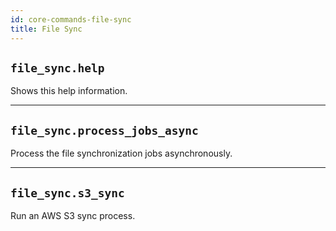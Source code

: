 ```yaml
---
id: core-commands-file-sync
title: File Sync
---
```


## `file_sync.help`

Shows this help information.


----
## `file_sync.process_jobs_async`

Process the file synchronization jobs asynchronously.


----
## `file_sync.s3_sync`

Run an AWS S3 sync process.
